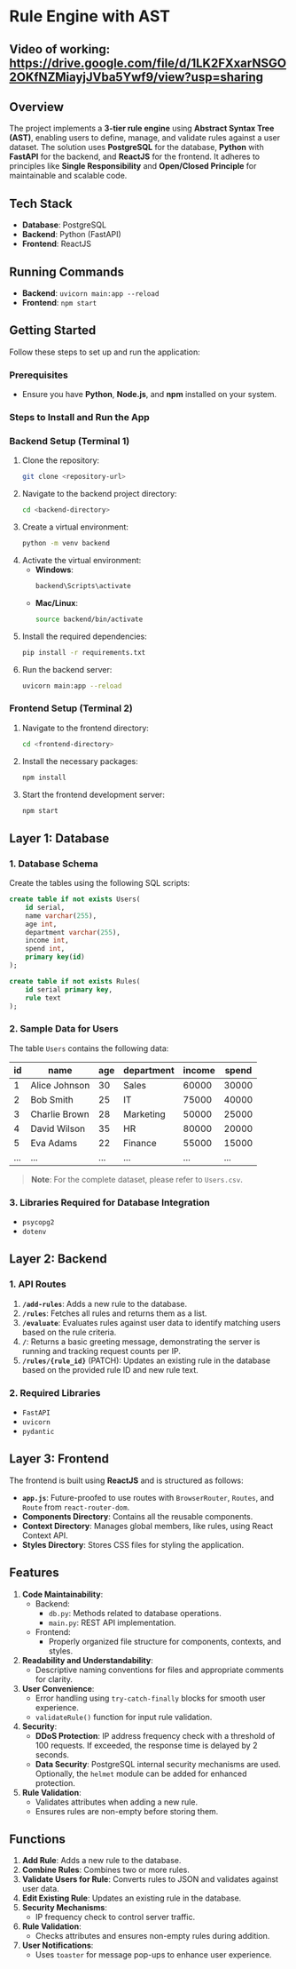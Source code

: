 # Rule Engine with AST

## Video of working: https://drive.google.com/file/d/1LK2FXxarNSGO2OKfNZMiayjJVba5Ywf9/view?usp=sharing

## Overview
The project implements a **3-tier rule engine** using **Abstract Syntax Tree (AST)**, enabling users to define, manage, and validate rules against a user dataset. The solution uses **PostgreSQL** for the database, **Python** with **FastAPI** for the backend, and **ReactJS** for the frontend. It adheres to principles like **Single Responsibility** and **Open/Closed Principle** for maintainable and scalable code.

## Tech Stack
- **Database**: PostgreSQL
- **Backend**: Python (FastAPI)
- **Frontend**: ReactJS

## Running Commands
- **Backend**: `uvicorn main:app --reload`
- **Frontend**: `npm start`

## Getting Started
Follow these steps to set up and run the application:

### Prerequisites
- Ensure you have **Python**, **Node.js**, and **npm** installed on your system.

### Steps to Install and Run the App

### Backend Setup (Terminal 1)
1. Clone the repository:
    ```bash
    git clone <repository-url>
    ```
2. Navigate to the backend project directory:
    ```bash
    cd <backend-directory>
    ```
3. Create a virtual environment:
    ```bash
    python -m venv backend
    ```
4. Activate the virtual environment:
    - **Windows**:
        ```bash
        backend\Scripts\activate
        ```
    - **Mac/Linux**:
        ```bash
        source backend/bin/activate
        ```
5. Install the required dependencies:
    ```bash
    pip install -r requirements.txt
    ```
6. Run the backend server:
    ```bash
    uvicorn main:app --reload
    ```

### Frontend Setup (Terminal 2)
1. Navigate to the frontend directory:
    ```bash
    cd <frontend-directory>
    ```
2. Install the necessary packages:
    ```bash
    npm install
    ```
3. Start the frontend development server:
    ```bash
    npm start
    ```


## Layer 1: Database
### 1. Database Schema
Create the tables using the following SQL scripts:

```sql
create table if not exists Users(
    id serial,
    name varchar(255),
    age int,
    department varchar(255),
    income int,
    spend int,
    primary key(id)
);

create table if not exists Rules(
    id serial primary key,
    rule text
);
```

### 2. Sample Data for Users
The table `Users` contains the following data:

| id | name            | age | department | income | spend |
|----|-----------------|-----|------------|--------|-------|
| 1  | Alice Johnson   | 30  | Sales      | 60000  | 30000 |
| 2  | Bob Smith       | 25  | IT         | 75000  | 40000 |
| 3  | Charlie Brown   | 28  | Marketing  | 50000  | 25000 |
| 4  | David Wilson    | 35  | HR         | 80000  | 20000 |
| 5  | Eva Adams       | 22  | Finance    | 55000  | 15000 |
| ...| ...             | ... | ...        | ...    | ...   |

> **Note**: For the complete dataset, please refer to `Users.csv`.

### 3. Libraries Required for Database Integration
- `psycopg2`
- `dotenv`

## Layer 2: Backend
### 1. API Routes

1. **`/add-rules`**: Adds a new rule to the database.
2. **`/rules`**: Fetches all rules and returns them as a list.
3. **`/evaluate`**: Evaluates rules against user data to identify matching users based on the rule criteria.
4. **`/`**: Returns a basic greeting message, demonstrating the server is running and tracking request counts per IP.
5. **`/rules/{rule_id}`** (PATCH): Updates an existing rule in the database based on the provided rule ID and new rule text.

### 2. Required Libraries
- `FastAPI`
- `uvicorn`
- `pydantic`

## Layer 3: Frontend
The frontend is built using **ReactJS** and is structured as follows:
- **`app.js`**: Future-proofed to use routes with `BrowserRouter`, `Routes`, and `Route` from `react-router-dom`.
- **Components Directory**: Contains all the reusable components.
- **Context Directory**: Manages global members, like rules, using React Context API.
- **Styles Directory**: Stores CSS files for styling the application.

## Features
1. **Code Maintainability**:
   - Backend:
     - `db.py`: Methods related to database operations.
     - `main.py`: REST API implementation.
   - Frontend:
     - Properly organized file structure for components, contexts, and styles.
2. **Readability and Understandability**:
   - Descriptive naming conventions for files and appropriate comments for clarity.
3. **User Convenience**:
   - Error handling using `try-catch-finally` blocks for smooth user experience.
   - `validateRule()` function for input rule validation.
4. **Security**:
   - **DDoS Protection**: IP address frequency check with a threshold of 100 requests. If exceeded, the response time is delayed by 2 seconds.
   - **Data Security**: PostgreSQL internal security mechanisms are used. Optionally, the `helmet` module can be added for enhanced protection.
5. **Rule Validation**:
   - Validates attributes when adding a new rule.
   - Ensures rules are non-empty before storing them.

## Functions
1. **Add Rule**: Adds a new rule to the database.
2. **Combine Rules**: Combines two or more rules.
3. **Validate Users for Rule**: Converts rules to JSON and validates against user data.
4. **Edit Existing Rule**: Updates an existing rule in the database.
5. **Security Mechanisms**:
   - IP frequency check to control server traffic.
6. **Rule Validation**:
   - Checks attributes and ensures non-empty rules during addition.
7. **User Notifications**:
   - Uses `toaster` for message pop-ups to enhance user experience.

